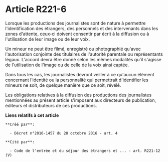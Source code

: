 # Article R221-6

Lorsque  les productions des journalistes sont de nature à permettre  l'identification des étrangers, des personnels et des
intervenants dans  les zones d'attente, ceux-ci doivent consentir par écrit à la diffusion  ou à l'utilisation de leur image
ou de leur voix. 

Un mineur ne peut être filmé, enregistré ou photographié qu'avec  l'autorisation conjointe des titulaires de l'autorité
parentale ou  représentants légaux. L'accord devra être donné selon les mêmes  modalités qu'il s'agisse de l'utilisation de
l'image ou de celle de la  voix ainsi captée. 

Dans tous les cas, les  journalistes devront veiller à ce qu'aucun élément concernant l'identité  ou la personnalité qui
permettrait d'identifier les mineurs ne soit, de  quelque manière que ce soit, révélé. 

Les  obligations relatives à la diffusion des productions des journalistes  mentionnées au présent article s'imposent aux
directeurs de publication,  éditeurs et distributeurs de ces productions.

**Liens relatifs à cet article**

	**Créé par**:

	  - Décret n°2016-1457 du 28 octobre 2016 - art. 4

	**Cité par**:

	  - Code de l'entrée et du séjour des étrangers et ... - art. R221-12 (V)
